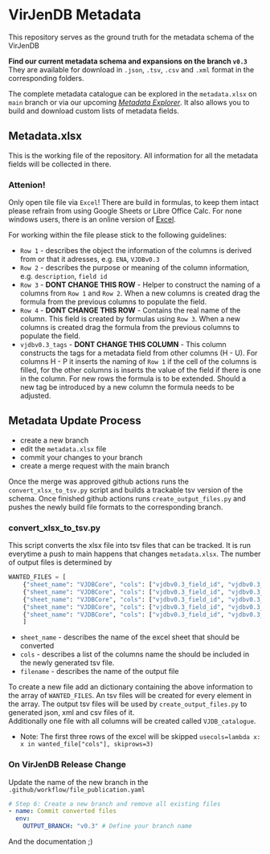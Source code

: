 # VirJenDB Metadata

This repository serves as the ground truth for the metadata schema of the VirJenDB

**Find our current metadata schema and expansions on the branch `v0.3`** \
They are available for download in `.json`, `.tsv`, `.csv` and `.xml` format in the corresponding folders.

The complete metadata catalogue can be explored in the `metadata.xlsx` on `main` branch or via our upcoming [_Metadata Explorer_](https://virjendb.org/MetadataTemplates). It also allows you to build and download custom lists of metadata fields.

## Metadata.xlsx

This is the working file of the repository. All information for all the metadata fields will be collected in there.

### **Attenion!**

Only open tile file via `Excel`! There are build in formulas, to keep them intact please refrain from using Google Sheets or Libre Office Calc. For none windows users, there is an online version of [Excel](https://excel.cloud.microsoft/).

For working within the file please stick to the following guidelines:

- `Row 1` - describes the object the information of the columns is derived from or that it adresses, e.g. `ENA`, `VJDBv0.3`
- `Row 2` - describes the purpose or meaning of the column information, e.g. `description`, `field id`
- `Row 3` - **DONT CHANGE THIS ROW** - Helper to construct the naming of a columns from `Row 1` and `Row 2`. When a new columns is created drag the formula from the previous columns to populate the field.
- `Row 4` - **DONT CHANGE THIS ROW** - Contains the real name of the column. This field is created by formulas using `Row 3`. When a new columns is created drag the formula from the previous columns to populate the field.
- `vjdbv0.3_tags` - **DONT CHANGE THIS COLUMN** - This column constructs the tags for a metadata field from other columns (H - U). For columns H - P it inserts the naming of `Row 1` if the cell of the columns is filled, for the other columns is inserts the value of the field if there is one in the column. For new rows the formula is to be extended. Should a new tag be introduced by a new column the formula needs to be adjusted.

## Metadata Update Process

- create a new branch
- edit the `metadata.xlsx` file
- commit your changes to your branch
- create a merge request with the main branch

Once the merge was approved github actions runs the `convert_xlsx_to_tsv.py` script and builds a trackable tsv version of the schema. Once finished github actions runs `create_output_files.py` and pushes the newly build file formats to the corresponding branch.

### convert_xlsx_to_tsv.py

This script converts the xlsx file into tsv files that can be tracked. It is run everytime a push to main happens that changes `metadata.xlsx`. The number of output files is determined by

```python
WANTED_FILES = [
    {"sheet_name": "VJDBCore", "cols": ["vjdbv0.3_field_id", "vjdbv0.3_name", "vjdbv0.3_description", "vjdbv0.3_fields_type", "vjdbv0.3_privacy"], "filename": "VJDBCore"},
    {"sheet_name": "VJDBCore", "cols": ["vjdbv0.3_field_id", "vjdbv0.3_name", "vjdbv0.3_tags"], "filename": "Tags"},
    {"sheet_name": "VJDBCore", "cols": ["vjdbv0.3_field_id", "vjdbv0.3_name", "vjdbv0.3_description", "vjdbv0.3_tags", "vjdbv0.3_privacy"], "filename": "Frontend"},
    {"sheet_name": "VJDBCore", "cols": ["vjdbv0.3_field_id", "vjdbv0.3_name", "vjdbv0.3_description", "vjdbv0.3_tags", "vjdbv0.3_privacy", "ena_submission_fieldtype", "vjdb_submission_requiredness", "ena_submission_validation"], "filename": "Submission"},
    {"sheet_name": "VJDBCore", "cols": ["vjdbv0.3_field_id", "vjdbv0.3_fields_type", "ena_submission_validation", "vjdbv0.3_input_source", "ncbi_virus_n_nucleotide_field_id", "bv-brc_b_field_name", "vjdbv0.3_privacy", "vjdbv0.3_tags", "vjdbv0.3_description"], "filename": "DB_Scheme"},
    ]
```

- `sheet_name` - describes the name of the excel sheet that should be converted
- `cols` - describes a list of the columns name the should be included in the newly generated tsv file.
- `filename` - describes the name of the output file

To create a new file add an dictionary containing the above information to the array of `WANTED_FILES`. An tsv files will be created for every element in the array. The output tsv files will be used by `create_output_files.py` to generated json, xml and csv files of it.\
Additionally one file with all columns will be created called `VJDB_catalogue`.

- Note: The first three rows of the excel will be skipped `usecols=lambda x: x in wanted_file["cols"], skiprows=3)`

### On VirJenDB Release Change

Update the name of the new branch in the `.github/workflow/file_publication.yaml`

```yaml
# Step 6: Create a new branch and remove all existing files
- name: Commit converted files
  env:
    OUTPUT_BRANCH: "v0.3" # Define your branch name
```

And the documentation ;)
